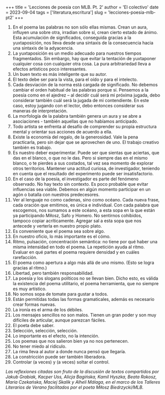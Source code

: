 +++
title = 'Lecciones de poesía con MLB. Pt. 2'
author = 'El colectivo'
date = 2023-09-04
tags = ['literatura,escritura']
slug = 'lecciones-poesia-mlb-pt2'
+++

1. En el poema las palabras no son sólo ellas mismas. Crean un aura, influyen una sobre otra, irradian sobre sí, crean cierto estado de ánimo. Esta acumulación de significados, conseguida gracias a la yuxtaposición, nos lleva desde una sintaxis de la consecuencia hacia una sintaxis de la adyacencia.
2. La yuxtaposición es un medio adecuado para nuestros tiempos fragmentados. Sin embargo, hay que evitar la tentación de yuxtaponer cualquier cosa con cualquier otra cosa. La pura arbitrariedad lleva a efectos artísticos poco interesantes.
3. Un buen texto es más inteligente que su autor.
4. El texto debe ser para la vista, para el oído y para el intelecto.
5. Cada desviación de la norma está cargada de significado. No debemos cambiar el orden habitual de las palabras porque sí. Pensemos a la poesía como en el ajedrez – al decidir cuál será mi próxima jugada, debo considerar también cuál será la jugada de mi contendiente. En este caso, estoy jugando con el lector, debo entonces considerar sus maneras de interpretación.
6. La morfología de la palabra también genera un aura y se abre a asociaciones - también aquellas que no habíamos anticipado.
7. Todo artista se enfrenta al desafío de comprender su propia estructura mental y orientar sus acciones de acuerdo a ella.
8. Existe la economía del regalo, de la generosidad. Vale la pena practicarla, pero sin dejar que se aprovechen de uno. El trabajo creativo también es trabajo.
9. Es nuestro deber experimentar. Puede ser que sientas que aciertas, que das en el blanco, o que no le das. Pero si siempre das en el mismo blanco, o te pierdes a sus costados, tal vez sea momento de explorar otros territorios. Mantener una actitud curiosa, de investigador, teniendo en cuenta que el resultado del experimento puede ser insatisfactorio.
10. En el caso de la poesía, el investigador es parte del fenómeno observado. No hay texto sin contexto. Es poco probable que evitar influencias sea viable. Debemos en algún momento participar en un agón o batalla con nuestros predecesores.
11. Ver al lenguaje no como cadenas, sino como océano. Cada nueva frase, cada oración que emitimos, es única e individual. Con cada palabra que escogemos, nos sumamos a este océano, a esta sopa en la que están ya participando Miłosz, Safo y Homero. No sentirnos cohibidos, tampoco copiar acríticamente. Agregar sal a esta sopa que nos antecede y verterla en nuestro propio plato.
12. Es conveniente que el poema sea sobre algo.
13. En nuestro oficio, lo más importante es el cómo.
14. Ritmo, pulsación, concentración semántica: no tiene por qué haber una misma intensidad en todo el poema. La repetición ayuda al ritmo. Evaluar en qué partes el poema requiere densidad y en cuáles rarefacción.
15. El poema como apertura a algo más allá de uno mismo. (Esto se logra gracias al ritmo.)
26. Libertad, pero también responsabilidad.
17. La poesía y los slogans políticos no se llevan bien. Dicho esto, es válida la existencia del poema utilitario, el poema herramienta, que no siempre es muy artístico.
18. No somos sopa de tomate para gustar a todos.
19. Están permitidas todas las formas gramaticales, además es necesario crear formas nuevas.
20. La ironía es el arma de los débiles.
21. Los mensajes sencillos no son malos. Tienen un gran poder y son muy difíciles de articular, aunque parezcan fáciles.
22. El poeta debe saber.
23. Selección, selección, selección.
24. Lo importante es el efecto, no la intención.
25. Los poemas que nos salieron bien ya no nos pertenecen.
26. No tener miedo al rídiculo.
27. La rima lleva al autor a donde nunca pensó que llegaría.
28. La constricción puede ser también liberadora.
29. Controlar (a veces) y (a veces) soltar el control.

*Las reflexiones citadas son fruto de la discusión de textos compartidos por Jakub Grabiak, Kacper Uss, Alicja Bagińska, Kamil Hyszka, Beata Rokosz, Maria Czekańska, Maciej Skalik y Alhelí Málaga, en el marco de los Talleres Literarios de Verano facilitados por el poeta Miłosz Biedrzycki/MLB.*